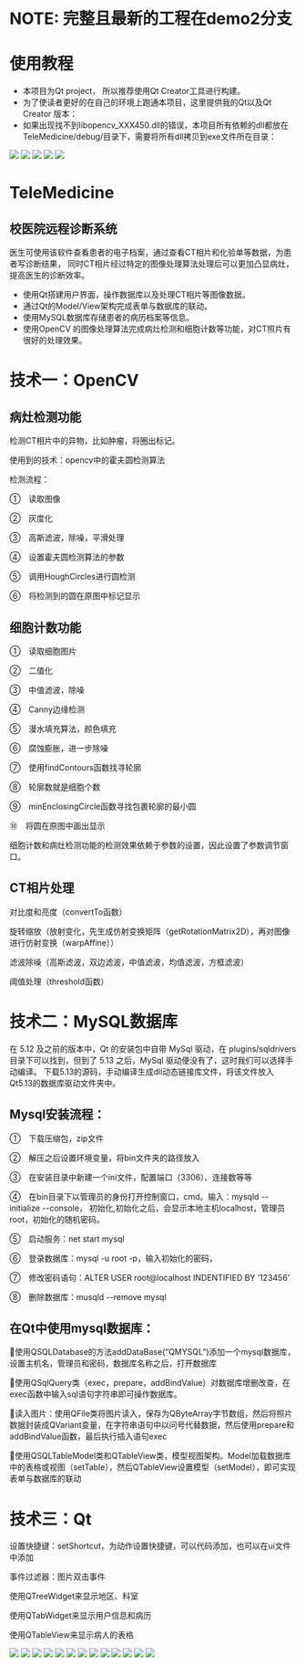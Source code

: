 # NOTE: 完整且最新的工程在demo2分支

# 使用教程
- 本项目为Qt project， 所以推荐使用Qt Creator工具进行构建。
- 为了使读者更好的在自己的环境上跑通本项目，这里提供我的Qt以及Qt Creator 版本：
- 如果出现找不到libopencv_XXX450.dll的错误，本项目所有依赖的dll都放在TeleMedicine/debug/目录下，需要将所有dll拷贝到exe文件所在目录：

![](https://github.com/luolaihua/TeleMedicine/blob/Demo2/introduction/MinGW.png)
![](https://github.com/luolaihua/TeleMedicine/blob/Demo2/introduction/error.png)
![](https://github.com/luolaihua/TeleMedicine/blob/Demo2/introduction/qt_creator.png)
![](https://github.com/luolaihua/TeleMedicine/blob/Demo2/introduction/qt_version.png)
![](https://github.com/luolaihua/TeleMedicine/blob/Demo2/introduction/dll.png)


# TeleMedicine
## 校医院远程诊断系统
医生可使用该软件查看患者的电子档案，通过查看CT相片和化验单等数据，为患者写诊断结果， 同时CT相片经过特定的图像处理算法处理后可以更加凸显病灶，提高医生的诊断效率。


- 使用Qt搭建用户界面，操作数据库以及处理CT相片等图像数据。 
- 通过Qt的Model/View架构完成表单与数据库的联动。
- 使用MySQL数据库存储患者的病历档案等信息。
- 使用OpenCV 的图像处理算法完成病灶检测和细胞计数等功能，对CT照片有很好的处理效果。
# 技术一：OpenCV
## 病灶检测功能
检测CT相片中的异物，比如肿瘤，将圈出标记。

使用到的技术：opencv中的霍夫圆检测算法

检测流程：

  ①　读取图像

  ②　灰度化

  ③　高斯滤波，除噪，平滑处理

  ④　设置霍夫圆检测算法的参数

  ⑤　调用HoughCircles进行圆检测

  ⑥　将检测到的圆在原图中标记显示
## 细胞计数功能
①　读取细胞图片

②　二值化

③　中值滤波，除噪

④　Canny边缘检测

⑤　漫水填充算法，颜色填充

⑥　腐蚀膨胀，进一步除噪

⑦　使用findContours函数找寻轮廓

⑧　轮廓数就是细胞个数

⑨　minEnclosingCircle函数寻找包裹轮廓的最小圆

⑩　将圆在原图中画出显示

细胞计数和病灶检测功能的检测效果依赖于参数的设置，因此设置了参数调节窗口。

## CT相片处理
对比度和亮度（convertTo函数）

旋转缩放（放射变化，先生成仿射变换矩阵（getRotationMatrix2D），再对图像进行仿射变换（warpAffine））

滤波除噪（高斯滤波，双边滤波，中值滤波，均值滤波，方框滤波）

阈值处理（threshold函数）

# 技术二：MySQL数据库
在 5.12 及之前的版本中，Qt 的安装包中自带 MySql 驱动，在 plugins/sqldrivers 目录下可以找到，但到了 5.13 之后，MySql 驱动便没有了，这时我们可以选择手动编译。
下载5.13的源码，手动编译生成dll动态链接库文件，将该文件放入Qt5.13的数据库驱动文件夹中。
## Mysql安装流程：

①　下载压缩包，zip文件

②　解压之后设置环境变量，将bin文件夹的路径放入

③　在安装目录中新建一个ini文件，配置端口（3306）、连接数等等

④　在bin目录下以管理员的身份打开控制窗口，cmd。输入：mysqld --initialize --console，		初始化,初始化之后，会显示本地主机localhost，管理员root，初始化的随机密码。

⑤　启动服务：net start mysql

⑥　登录数据库：mysql -u root -p，输入初始化的密码，

⑦　修改密码语句：ALTER USER root@localhost INDENTIFIED BY ’123456’

⑧　删除数据库：musqld --remove mysql

## 在Qt中使用mysql数据库：

使用QSQLDatabase的方法addDataBase(“QMYSQL”)添加一个mysql数据库，设置主机名，管理员和密码，数据库名称之后，打开数据库

使用QSqlQuery类（exec，prepare，addBindValue）对数据库增删改查，在exec函数中输入sql语句字符串即可操作数据库。

读入图片：使用QFile类将图片读入，保存为QByteArray字节数组，然后将照片数据封装成QVariant变量，在字符串语句中以问号代替数据，然后使用prepare和addBindValue函数，最后执行插入语句exec

使用QSQLTableModel类和QTableView类，模型视图架构。Model加载数据库中的表格或视图（setTable），然后QTableView设置模型（setModel），即可实现表单与数据库的联动

# 技术三：Qt

设置快捷键：setShortcut，为动作设置快捷键，可以代码添加，也可以在ui文件中添加

事件过滤器：图片双击事件

使用QTreeWidget来显示地区、科室

使用QTabWidget来显示用户信息和病历

使用QTableView来显示病人的表格


![](https://github.com/luolaihua/TeleMedicine/blob/master/introduction/1.jpg)
![](https://github.com/luolaihua/TeleMedicine/blob/master/introduction/2.jpg)
![](https://github.com/luolaihua/TeleMedicine/blob/master/introduction/3.jpg)
![](https://github.com/luolaihua/TeleMedicine/blob/master/introduction/4.jpg)
![](https://github.com/luolaihua/TeleMedicine/blob/master/introduction/5.jpg)
![](https://github.com/luolaihua/TeleMedicine/blob/master/introduction/6.jpg)
![](https://github.com/luolaihua/TeleMedicine/blob/master/introduction/7.jpg)
![](https://github.com/luolaihua/TeleMedicine/blob/master/introduction/8.jpg)
![](https://github.com/luolaihua/TeleMedicine/blob/master/introduction/9.jpg)
![](https://github.com/luolaihua/TeleMedicine/blob/master/introduction/10.jpg)
![](https://github.com/luolaihua/TeleMedicine/blob/master/introduction/11.jpg)
![](https://github.com/luolaihua/TeleMedicine/blob/master/introduction/12.jpg)
![](https://github.com/luolaihua/TeleMedicine/blob/master/introduction/13.jpg)
